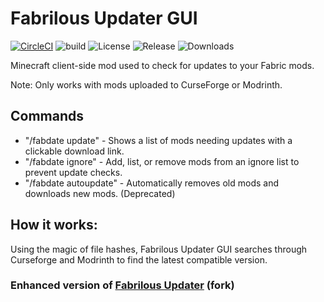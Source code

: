 # Fabrilous Updater GUI

[![CircleCI](https://circleci.com/gh/RELOADEDev/fabrilous-updater-gui/tree/main.svg?style=shield)](https://circleci.com/gh/RELOADEDev/fabrilous-updater-gui/tree/main)
![build](https://github.com/RELOADEDev/fabrilous-updater-gui/actions/workflows/build.yml/badge.svg)
![License](https://img.shields.io/github/license/RELOADEDev/fabrilous-updater-gui.svg)
![Release](https://img.shields.io/github/release/RELOADEDev/fabrilous-updater-gui.svg)
![Downloads](https://img.shields.io/github/downloads/RELOADEDev/fabrilous-updater-gui/total.svg)

Minecraft client-side mod used to check for updates to your Fabric mods.

Note: Only works with mods uploaded to CurseForge or Modrinth.


## Commands
* "/fabdate update" - Shows a list of mods needing updates with a clickable download link.
* "/fabdate ignore"  -  Add, list, or remove mods from an ignore list to prevent update checks.
* "/fabdate autoupdate" - Automatically removes old mods and downloads new mods. (Deprecated)


## How it works:
Using the magic of file hashes, Fabrilous Updater GUI searches through Curseforge and Modrinth to find the latest compatible version.

### Enhanced version of [Fabrilous Updater](https://github.com/HughBone/fabrilous-updater) (fork)
